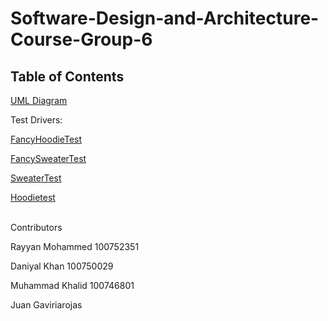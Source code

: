 # Software-Design-and-Architecture-Course-Group-6

## Table of Contents
[UML Diagram](https://github.com/Rayyan1023/Software-Design-and-Architecture-Course-Group-6/blob/main/Assignment1/UML%20Class.png)

Test Drivers:

[FancyHoodieTest](https://github.com/Rayyan1023/Software-Design-and-Architecture-Course-Group-6/blob/main/Assignment1/SRC/FancyHoodieTest.java)

[FancySweaterTest](https://github.com/Rayyan1023/Software-Design-and-Architecture-Course-Group-6/blob/main/Assignment1/SRC/FancySweaterTest.java)

[SweaterTest](https://github.com/Rayyan1023/Software-Design-and-Architecture-Course-Group-6/blob/main/Assignment1/SRC/SweaterTest.java)

[Hoodietest](https://github.com/Rayyan1023/Software-Design-and-Architecture-Course-Group-6/blob/main/Assignment1/SRC/HoodieTest.java)

<br>
Contributors

Rayyan Mohammed 100752351

Daniyal Khan 100750029

Muhammad Khalid 100746801

Juan Gaviriarojas


